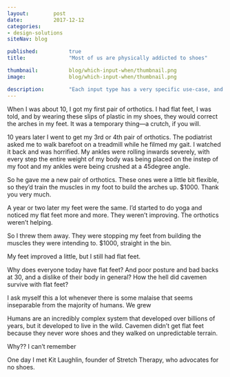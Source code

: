 ```yaml
---
layout:        post
date:          2017-12-12
categories:    
- design-solutions
siteNav: blog

published:			true
title:				"Most of us are physically addicted to shoes"

thumbnail:			blog/which-input-when/thumbnail.png
image:				blog/which-input-when/thumbnail.png

description:		"Each input type has a very specific use-case, and using the wrong input can be confusing for your users."
---
```


When I was about 10, I got my first pair of orthotics. I had flat feet, I was told, and by wearing these slips of plastic in my shoes, they would correct the arches in my feet. It was a temporary thing—a crutch, if you will. 

10 years later I went to get my 3rd or 4th pair of orthotics. The podiatrist asked me to walk barefoot on a treadmill while he filmed my gait. I watched it back and was horrified. My ankles were rolling inwards severely, with every step the entire weight of my body was being placed on the instep of my foot and my ankles were being crushed at a 45degree angle. 

So he gave me a new pair of orthotics. These ones were a little bit flexible, so they’d train the muscles in my foot to build the arches up. $1000. Thank you very much. 

A year or two later my feet were the same. I’d started to do yoga and noticed my flat feet more and more. They weren’t improving. The orthotics weren’t helping. 

So I threw them away. They were stopping my feet from building the muscles they were intending to. $1000, straight in the bin. 

My feet improved a little, but I still had flat feet. 

Why does everyone today have flat feet? And poor posture and bad backs at 30, and a dislike of their body in general? How the hell did cavemen survive with flat feet?

I ask myself this a lot whenever there is some malaise that seems inseparable from the majority of humans. We grew 

Humans are an incredibly complex system that developed over billions of years, but it developed to live in the wild. Cavemen didn’t get flat feet because they never wore shoes and they walked on unpredictable terrain. 

Why?? I can’t remember 




One day I met Kit Laughlin, founder of Stretch Therapy, who advocates for no shoes. 

